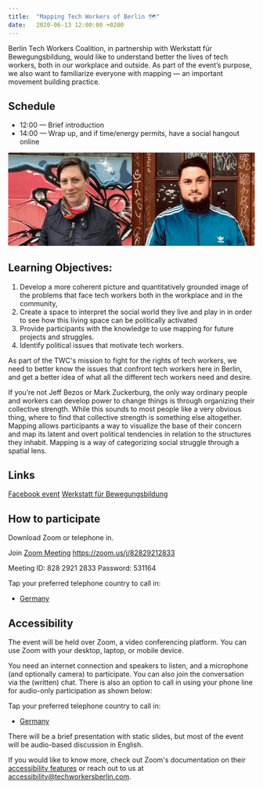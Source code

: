 ```yaml
---
title:  "Mapping Tech Workers of Berlin 🗺"
date:   2020-06-13 12:00:00 +0200
---
```


Berlin Tech Workers Coalition, in partnership with Werkstatt für Bewegungsbildung, would like to understand better the lives of tech workers, both in our workplace and outside. As part of the event’s purpose, we also want to familiarize everyone with mapping — an important movement building practice.

## Schedule

* 12:00 — Brief introduction
* 14:00 — Wrap up, and if time/energy permits, have a social hangout online

![Trainers Antje and Daniel](/assets/img/antje_daniel.jpg)

## Learning Objectives:

1. Develop a more coherent picture and quantitatively grounded image of the problems that face tech workers both in the workplace and in the community,
2. Create a space to interpret the social world they live and play in in order to see how this living space can be politically activated
3. Provide participants with the knowledge to use mapping for future projects and struggles.
4. Identify political issues that motivate tech workers.

As part of the TWC's mission to fight for the rights of tech workers, we need to better know the issues that confront tech workers here in Berlin, and get a better idea of what all the different tech workers need and desire.

If you’re not Jeff Bezos or Mark Zuckerburg, the only way ordinary people and workers can develop power to change things is through organizing their collective strength. While this sounds to most people like a very obvious thing, where to find that collective strength is something else altogether. Mapping allows participants a way to visualize the base of their concern and map its latent and overt political tendencies in relation to the structures they inhabit. Mapping is a way of categorizing social struggle through a spatial lens.

## Links

[Facebook event](https://www.facebook.com/events/3116793701697501/)
[Werkstatt für Bewegungsbildung](https://werkstattbewegungsbildung.com/curriculum/)

## How to participate

Download Zoom or telephone in.

Join [Zoom Meeting](https://zoom.us/j/82829212833) https://zoom.us/j/82829212833

Meeting ID: 828 2921 2833
Password: 531164

Tap your preferred telephone country to call in:
- <a href="tel:+496950502596,,82829212833#">Germany</a>

## Accessibility

The event will be held over Zoom, a video conferencing platform. You can use Zoom with your desktop, laptop, or mobile device.

You need an internet connection and speakers to listen, and a microphone (and optionally camera) to participate. You can also join the conversation via the (written) chat. There is also an option to call in using your phone line for audio-only participation as shown below:

Tap your preferred telephone country to call in:
- <a href="tel:+496950502596,,82829212833#">Germany</a>

There will be a brief presentation with static slides, but most of the event will be audio-based discussion in English.

If you would like to know more, check out Zoom's documentation on their [accessibility features](https://zoom.us/accessibility) or reach out to us at accessibility@techworkersberlin.com.
